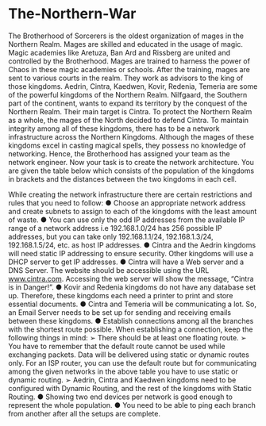 # The-Northern-War

The Brotherhood of Sorcerers is the oldest organization of mages in the Northern Realm. Mages are skilled and educated in the usage of magic. Magic academies like Aretuza, Ban Ard and Rissberg are united and controlled by the Brotherhood. Mages are trained to harness the power of Chaos in these magic academies or schools. After the training, mages are sent to various courts in the realm. They work as advisors to the king of those kingdoms. Aedrin, Cintra, Kaedwen, Kovir, Redenia, Temeria are some of the powerful kingdoms of the Northern Realm. Nilfgaard, the Southern part of the continent, wants to expand its territory by the conquest of the Northern Realm. Their main target is Cintra. To protect the Northern Realm as a whole, the mages of the North decided to defend Cintra. To maintain integrity among all of these kingdoms, there has to be a network infrastructure across the Northern Kingdoms. Although the mages of these kingdoms excel in casting magical spells, they possess no knowledge of networking. Hence, the Brotherhood has assigned your team as the network engineer.
Now your task is to create the network architecture. You are given the table below
which consists of the population of the kingdoms in brackets and the distances between the two kingdoms in each cell.

While creating the network infrastructure there are certain restrictions and rules that you need to follow:
● Choose an appropriate network address and create subnets to assign to each of the kingdoms with the least amount of waste.
● You can use only the odd IP addresses from the available IP range of a network address i.e 192.168.1.0/24 has 256 possible IP addresses, but you can take only 192.168.1.1/24, 192.168.1.3/24, 192.168.1.5/24, etc. as host IP addresses.
● Cintra and the Aedrin kingdoms will need static IP addressing to ensure security. Other kingdoms will use a DHCP server to get IP addresses.
● Cintra will have a Web server and a DNS Server. The website should be accessible using the URL www.cintra.com. Accessing the web server will show the message, “Cintra is in Danger!”.
● Kovir and Redenia kingdoms do not have any database set up. Therefore, these kingdoms each need a printer to print and store essential documents.
● Cintra and Temeria will be communicating a lot. So, an Email Server needs to be set up for sending and receiving emails between these kingdoms.
● Establish connections among all the branches with the shortest route possible. When establishing a connection, keep the following things in mind:
➢ There should be at least one floating route.
➢ You have to remember that the default route cannot be used while
exchanging packets. Data will be delivered using static or dynamic routes only. For an ISP router, you can use the default route but for communicating among the given networks in the above table you have to use static or dynamic routing.
➢ Aedrin, Cintra and Kaedwen kingdoms need to be configured with Dynamic Routing, and the rest of the kingdoms with Static Routing.
● Showing two end devices per network is good enough to represent the whole population.
● You need to be able to ping each branch from another after all the setups are complete.
